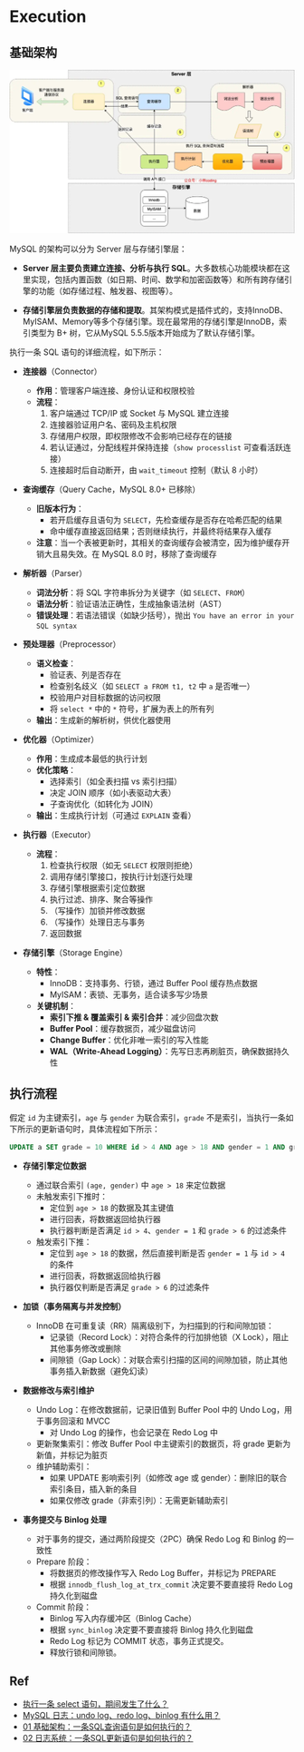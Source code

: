 # Execution

## 基础架构

![execution](images/execution.png)

MySQL 的架构可以分为 Server 层与存储引擎层：

- **Server 层主要负责建立连接、分析与执行 SQL**。大多数核心功能模块都在这里实现，包括内置函数（如日期、时间、数学和加密函数等）和所有跨存储引擎的功能（如存储过程、触发器、视图等）。

- **存储引擎层负责数据的存储和提取**。其架构模式是插件式的，支持InnoDB、MyISAM、Memory等多个存储引擎。现在最常用的存储引擎是InnoDB，索引类型为 B+ 树，它从MySQL 5.5.5版本开始成为了默认存储引擎。

执行一条 SQL 语句的详细流程，如下所示：

- **连接器**（Connector）
  - **作用**：管理客户端连接、身份认证和权限校验
  - **流程**：
    1. 客户端通过 TCP/IP 或 Socket 与 MySQL 建立连接
    2. 连接器验证用户名、密码及主机权限
    3. 存储用户权限，即权限修改不会影响已经存在的链接
    4. 若认证通过，分配线程并保持连接（`show processlist` 可查看活跃连接）
    5. 连接超时后自动断开，由 `wait_timeout` 控制（默认 8 小时）

- **查询缓存**（Query Cache，MySQL 8.0+ 已移除）
  - **旧版本行为**：
    - 若开启缓存且语句为 `SELECT`，先检查缓存是否存在哈希匹配的结果
    - 命中缓存直接返回结果；否则继续执行，并最终将结果存入缓存
  - **注意**：当一个表被更新时，其相关的查询缓存会被清空，因为维护缓存开销大且易失效。在 MySQL 8.0 时，移除了查询缓存

- **解析器**（Parser）
  - **词法分析**：将 SQL 字符串拆分为关键字（如 `SELECT`、`FROM`）
  - **语法分析**：验证语法正确性，生成抽象语法树（AST）
  - **错误处理**：若语法错误（如缺少括号），抛出 `You have an error in your SQL syntax`

- **预处理器**（Preprocessor）
  - **语义检查**：
    - 验证表、列是否存在
    - 检查别名歧义（如 `SELECT a FROM t1, t2` 中 `a` 是否唯一）
    - 校验用户对目标数据的访问权限
    - 将 `select *` 中的 `*` 符号，扩展为表上的所有列
  - **输出**：生成新的解析树，供优化器使用

- **优化器**（Optimizer）
  - **作用**：生成成本最低的执行计划
  - **优化策略**：
    - 选择索引（如全表扫描 vs 索引扫描）
    - 决定 JOIN 顺序（如小表驱动大表）
    - 子查询优化（如转化为 JOIN）
  - **输出**：生成执行计划（可通过 `EXPLAIN` 查看）

- **执行器**（Executor）
  - **流程**：
    1. 检查执行权限（如无 `SELECT` 权限则拒绝）
    2. 调用存储引擎接口，按执行计划逐行处理
    3. 存储引擎根据索引定位数据
    4. 执行过滤、排序、聚合等操作
    5. （写操作）加锁并修改数据
    6. （写操作）处理日志与事务
    7. 返回数据

- **存储引擎**（Storage Engine）
  - **特性**：
    - InnoDB：支持事务、行锁，通过 Buffer Pool 缓存热点数据
    - MyISAM：表锁、无事务，适合读多写少场景
  - **关键机制**：
    - **索引下推 & 覆盖索引 & 索引合并**：减少回盘次数
    - **Buffer Pool**：缓存数据页，减少磁盘访问
    - **Change Buffer**：优化非唯一索引的写入性能
    - **WAL（Write-Ahead Logging）**：先写日志再刷脏页，确保数据持久性

## 执行流程

假定 `id` 为主键索引，`age` 与 `gender` 为联合索引，`grade` 不是索引，当执行一条如下所示的更新语句时，具体流程如下所示：

```sql
UPDATE a SET grade = 10 WHERE id > 4 AND age > 18 AND gender = 1 AND grade > 6
```

- **存储引擎定位数据**
  - 通过联合索引  `(age, gender)` 中 `age > 18` 来定位数据
  - 未触发索引下推时：
    - 定位到 `age > 18` 的数据及其主键值
    - 进行回表，将数据返回给执行器
    - 执行器判断是否满足  `id > 4`、`gender = 1` 和 `grade > 6` 的过滤条件
  - 触发索引下推：
    - 定位到 `age > 18` 的数据，然后直接判断是否 `gender = 1` 与 `id > 4` 的条件
    - 进行回表，将数据返回给执行器
    - 执行器仅判断是否满足 `grade > 6` 的过滤条件

- **加锁（事务隔离与并发控制）**
  - InnoDB 在可重复读（RR）隔离级别下，为扫描到的行和间隙加锁：
    - 记录锁（Record Lock）：对符合条件的行加排他锁（X Lock），阻止其他事务修改或删除
    - 间隙锁（Gap Lock）：对联合索引扫描的区间的间隙加锁，防止其他事务插入新数据（避免幻读）

- **数据修改与索引维护**
  - Undo Log：在修改数据前，记录旧值到 Buffer Pool 中的 Undo Log，用于事务回滚和 MVCC
    - 对 Undo Log 的操作，也会记录在 Redo Log 中
  - 更新聚集索引：修改 Buffer Pool 中主键索引的数据页，将 grade 更新为新值，并标记为脏页
  - 维护辅助索引：
    - 如果 UPDATE 影响索引列（如修改 age 或 gender）：删除旧的联合索引条目，插入新的条目
    - 如果仅修改 grade（非索引列）：无需更新辅助索引

- **事务提交与 Binlog 处理**
  - 对于事务的提交，通过两阶段提交（2PC）确保 Redo Log 和 Binlog 的一致性
  - Prepare 阶段：
    - 将数据页的修改操作写入 Redo Log Buffer，并标记为 PREPARE
    - 根据 `innodb_flush_log_at_trx_commit` 决定要不要直接将 Redo Log 持久化到磁盘
  - Commit 阶段：
    - Binlog 写入内存缓冲区（Binlog Cache）
    - 根据 `sync_binlog` 决定要不要直接将 Binlog 持久化到磁盘
    - Redo Log 标记为 COMMIT 状态，事务正式提交。
    - 释放行锁和间隙锁。

## Ref

- [执行一条 select 语句，期间发生了什么？](https://xiaolincoding.com/mysql/base/how_select.html)
- [MySQL 日志：undo log、redo log、binlog 有什么用？](https://xiaolincoding.com/mysql/log/how_update.html)
- [01 基础架构：一条SQL查询语句是如何执行的？](https://jums.gitbook.io/mysql-shi-zhan-45-jiang/01-ji-chu-jia-gou-yi-tiao-sql-cha-xun-yu-ju-shi-ru-he-zhi-hang-de)
- [02 日志系统：一条SQL更新语句是如何执行的？](https://jums.gitbook.io/mysql-shi-zhan-45-jiang/02-ri-zhi-xi-tong-yi-tiao-sql-geng-xin-yu-ju-shi-ru-he-zhi-hang-de)
